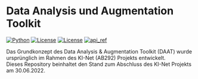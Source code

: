 Data Analysis und Augmentation Toolkit
=======================================

[![Python](https://img.shields.io/badge/Python-3.x-blue.svg)](https://github.com/THRoBafl/DAAT)
[![License](https://img.shields.io/badge/license-MIT-yellow.svg)](https://github.com/THRoBafl/DAAT/blob/main/LICENSE.MIT)
[![License](https://img.shields.io/badge/license-GPL3.0-yellow.svg)](https://github.com/THRoBafl/DAAT/blob/main/LICENSE.GPL-3.0)
[![api_ref](https://img.shields.io/badge/Doc-Referenz-blue.svg)](https://github.com/THRoBafl/DAAT/blob/main/docs/Anleitung_DAAT_V4.pdf)

Das Grundkonzept des Data Analysis & Augmentation Toolkit (DAAT) wurde ursprünglich im Rahmen des KI-Net (AB292) Projekts entwickelt.  
Dieses Repository beinhaltet den Stand zum Abschluss des KI-Net Projekts am 30.06.2022.
